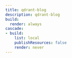 ```yaml
---
title: qdrant-blog
description: qdrant-blog
build:
  render: always
cascade:
- build:
    list: local
    publishResources: false
    render: never
---
```

